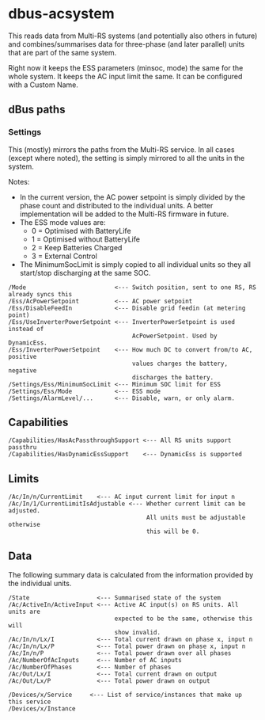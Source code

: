 # dbus-acsystem

This reads data from Multi-RS systems (and potentially also others in future)
and combines/summarises data for three-phase (and later parallel) units that
are part of the same system.

Right now it keeps the ESS parameters (minsoc, mode) the same for the whole
system. It keeps the AC input limit the same. It can be configured with
a Custom Name.


## dBus paths
### Settings
This (mostly) mirrors the paths from the Multi-RS service. In all cases
(except where noted), the setting is simply mirrored to all the units
in the system.

Notes:
* In the current version, the AC power setpoint
  is simply divided by the phase count and distributed to the individual
  units.  A better implementation will be added to the Multi-RS firmware in
  future.
* The ESS mode values are:
  * 0 = Optimised with BatteryLife
  * 1 = Optimised without BatteryLife
  * 2 = Keep Batteries Charged
  * 3 = External Control
* The MinimumSocLimit is simply copied to all individual units so they
  all start/stop discharging at the same SOC.

```
/Mode                         <--- Switch position, sent to one RS, RS already syncs this
/Ess/AcPowerSetpoint          <--- AC power setpoint
/Ess/DisableFeedIn            <--- Disable grid feedin (at metering point)
/Ess/UseInverterPowerSetpoint <--- InverterPowerSetpoint is used instead of
                                   AcPowerSetpoint. Used by DynamicEss.
/Ess/InverterPowerSetpoint    <--- How much DC to convert from/to AC, positive
                                   values charges the battery, negative
                                   discharges the battery.
/Settings/Ess/MinimumSocLimit <--- Minimum SOC limit for ESS
/Settings/Ess/Mode            <--- ESS mode
/Settings/AlarmLevel/...      <--- Disable, warn, or only alarm.
```

## Capabilities
```
/Capabilities/HasAcPassthroughSupport <--- All RS units support passthru
/Capabilities/HasDynamicEssSupport    <--- DynamicEss is supported

```

## Limits
```
/Ac/In/n/CurrentLimit    <--- AC input current limit for input n
/Ac/In/1/CurrentLimitIsAdjustable <--- Whether current limit can be adjusted.
                                       All units must be adjustable otherwise
                                       this will be 0.
```

## Data
The following summary data is calculated from the information provided
by the individual units.

```
/State                   <--- Summarised state of the system
/Ac/ActiveIn/ActiveInput <--- Active AC input(s) on RS units. All units are
                              expected to be the same, otherwise this will
                              show invalid.
/Ac/In/n/Lx/I            <--- Total current drawn on phase x, input n
/Ac/In/n/Lx/P            <--- Total power drawn on phase x, input n
/Ac/In/n/P               <--- Total power drawn over all phases
/Ac/NumberOfAcInputs     <--- Number of AC inputs
/Ac/NumberOfPhases       <--- Number of phases
/Ac/Out/Lx/I             <--- Total current drawn on output
/Ac/Out/Lx/P             <--- Total power drawn on output

/Devices/x/Service     <--- List of service/instances that make up this service
/Devices/x/Instance
```
